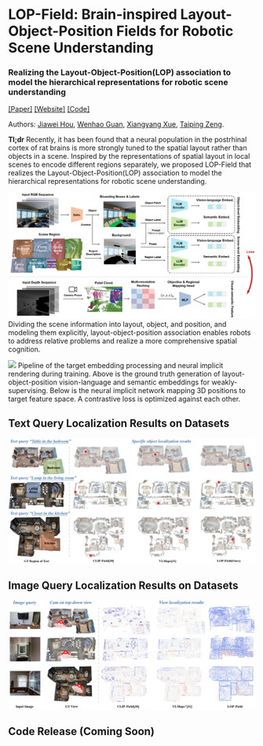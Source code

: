 # LOP-Field: Brain-inspired Layout-Object-Position Fields for Robotic Scene Understanding

### Realizing the Layout-Object-Position(LOP) association to model the hierarchical representations for robotic scene understanding

[[Paper]](https://arxiv.org/abs/2406.05985) [[Website]](https://jarvishou829.github.io/LOP-Field/) [[Code]](https://github.com/jarvishou829/LOP-Field)

Authors: [Jiawei Hou](https://jarvishou829.github.io/), [Wenhao Guan](), [Xiangyang Xue](), [Taiping Zeng]().

**Tl;dr** Recently, it has been found that a neural population in the postrhinal cortex of rat brains is more strongly tuned to the spatial layout rather than objects in a scene. Inspired by the representations of spatial layout in local scenes to encode different regions separately, we proposed LOP-Field that realizes the Layout-Object-Position(LOP) association to model the hierarchical representations for robotic scene understanding.

![](method.png)
Dividing the scene information into layout, object, and position, and modeling them explicitly, layout-object-position association enables robots to address relative problems and realize a more comprehensive spatial cognition.

![](pipeline.png)
Pipeline of the target embedding processing and neural implicit rendering during training. Above is the ground truth generation of layout-object-position vision-language and semantic embeddings for weakly-supervising. Below is the neural implicit network mapping 3D positions to target feature space. A contrastive loss is optimized against each other.

## Text Query Localization Results on Datasets
![](exp3.png)

## Image Query Localization Results on Datasets
![](exp4.png)

## Code Release (Coming Soon)
